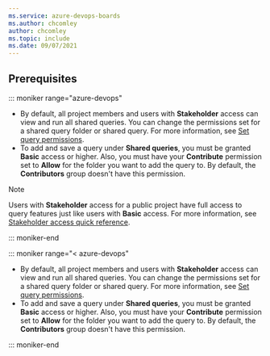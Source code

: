 ```yaml
---
ms.service: azure-devops-boards
ms.author: chcomley
author: chcomley
ms.topic: include
ms.date: 09/07/2021
---
```



## Prerequisites

::: moniker range="azure-devops"

* By default, all project members and users with **Stakeholder** access can view and run all shared queries. You can change the permissions set for a shared query folder or shared query. For more information, see [Set query permissions](../queries/set-query-permissions.md).  
* To add and save a query under **Shared queries**, you must be granted **Basic** access or higher. Also, you must have your **Contribute** permission set to **Allow** for the folder you want to add the query to. By default, the **Contributors** group doesn't have this permission. 


> [!NOTE]  
> Users with **Stakeholder** access for a public project have full access to query features just like users with **Basic** access. For more information, see [Stakeholder access quick reference](../../organizations/security/stakeholder-access.md).

::: moniker-end

::: moniker range="< azure-devops"

* By default, all project members and users with **Stakeholder** access can view and run all shared queries. You can change the permissions set for a shared query folder or shared query. For more information, see [Set query permissions](../queries/set-query-permissions.md).  
* To add and save a query under **Shared queries**, you must be granted **Basic** access or higher. Also, you must have your **Contribute** permission set to **Allow** for the folder you want to add the query to. By default, the **Contributors** group doesn't have this permission. 


::: moniker-end